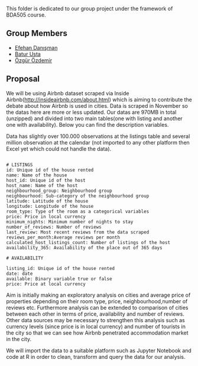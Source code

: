 This folder is dedicated to our group project under the framework of BDA505 course. 

## Group Members

* [Efehan Danışman](https://mef-bda503.github.io/pj18-efehandanisman/) 
* [Batur Usta](https://mef-bda503.github.io/pj18-baturusta/) 
* [Özgür Özdemir](https://mef-bda503.github.io/pj18-ozdemiroz/)

## Proposal

We will be using Airbnb dataset scraped via Inside Airbnb(http://insideairbnb.com/about.html) which is aiming to contribute the debate about how Airbnb is used in cities. Data is scraped in November so the datas here are more or less updated. Our datas are 970MB in total (unzipped) and divided into two main tables(one with listing and another one with availability). Below you can find the description variables.

Data has slightly over 100.000 observations at the listings table and several million observation at the calendar (not imported to any other platform then Excel yet which could not handle the data).

```{r}

# LISTINGS
id: Unique id of the house rented
name: Name of the house
host_id: Unique id of the host
host_name: Name of the host
neighbourhood_group: Neighbourhood group
neighbourhood: Sub-category of the neighbourhood group
latitude: Latitude of the house
longitude: Longitude of the house
room_type: Type of the room as a categorical variables
price: Price in local currency
minimum_nights: Minimum number of nights to stay
number_of_reviews: Number of reviews
last_review: Most recent reviews from the data scraped
reviews_per_month:Average reviews per month
calculated_host_listings_count: Number of listings of the host
availability_365: Availability of the place out of 365 days

# AVAILABILITY

listing_id: Unique id of the house rented
date: date
available: Binary variable true or false
price: Price at local currency

```
Aim is initially making an exploratory analysis on cities and average price of properties depending on their room type, price, neighbourhood,number of reviews etc. Furthermore analysis can be extended to comparison of cities between each other in terms of price, availability and number of reviews. Other data sources may be necessary to strengthen this analysis such as currency levels (since price is in local currency) and number of tourists in the city so that we can see how Airbnb penetrated accommodation market in the city.

We will import the data to a suitable platform such as Jupyter Notebook and code at R in order to clean, transform and query the data for our analysis.

